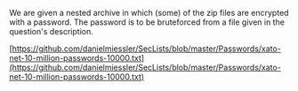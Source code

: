 We are given a nested archive in which (some) of the zip files are encrypted with a password.
The password is to be bruteforced from a file given in the question's description.

[https://github.com/danielmiessler/SecLists/blob/master/Passwords/xato-net-10-million-passwords-10000.txt](https://github.com/danielmiessler/SecLists/blob/master/Passwords/xato-net-10-million-passwords-10000.txt)


